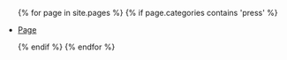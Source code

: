 <ul>
{% for page in site.pages %}
  {% if page.categories contains 'press' %}
    <li>
      <a href="#"><p>Page</p></a>
    </li>
  {% endif %}
{% endfor %}
</ul>

